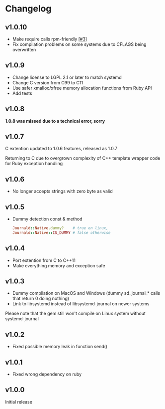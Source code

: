 # Changelog

## v1.0.10

* Make require calls rpm-friendly [[#3]](https://github.com/sandfoxme/journald-native/pull/3)
* Fix compilation problems on some systems due to CFLAGS being overwritten

## v1.0.9

* Change license to LGPL 2.1 or later to match systemd
* Change C version from C99 to C11
* Use safer xmalloc/xfree memory allocation functions from Ruby API
* Add tests

## v1.0.8

**1.0.8 was missed due to a technical error, sorry**

## v1.0.7

C extention updated to 1.0.6 features, released as 1.0.7

Returning to C due to overgrown complexity of C++ template wrapper code for Ruby exception handling

## v1.0.6

*  No longer accepts strings with zero byte as valid

## v1.0.5

* Dummy detection const & method
  ```ruby
  Journald::Native.dummy?    # true on linux,
  Journald::Native::IS_DUMMY # false otherwise
  ```

## v1.0.4

* Port extention from C to C++11
* Make everything memory and exception safe

## v1.0.3

* Dummy compilation on MacOS and Windows (dummy sd_journal_* calls that return 0 doing nothing)
* Link to libsystemd instead of libsystemd-journal on newer systems

Please note that the gem still won't compile on Linux system without systemd-journal

## v1.0.2

* Fixed possible memory leak in function send()

## v1.0.1

* Fixed wrong dependency on ruby

## v1.0.0

Initial release
